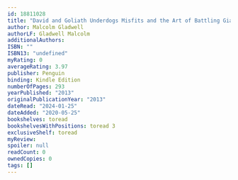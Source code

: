 ```yaml
---
id: 18811028
title: "David and Goliath Underdogs Misfits and the Art of Battling Giants"
author: Malcolm Gladwell
authorLF: Gladwell Malcolm
additionalAuthors: 
ISBN: ""
ISBN13: "undefined"
myRating: 0
averageRating: 3.97
publisher: Penguin
binding: Kindle Edition
numberOfPages: 293
yearPublished: "2013"
originalPublicationYear: "2013"
dateRead: "2024-01-25"
dateAdded: "2020-05-25"
bookshelves: toread
bookshelvesWithPositions: toread 3
exclusiveShelf: toread
myReview: 
spoiler: null
readCount: 0
ownedCopies: 0
tags: []
---
```


